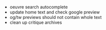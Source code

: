 * oeuvre search autocomplete
* update home text and check google preview
* og/tw previews should not contain whole text
* clean up critique archives
